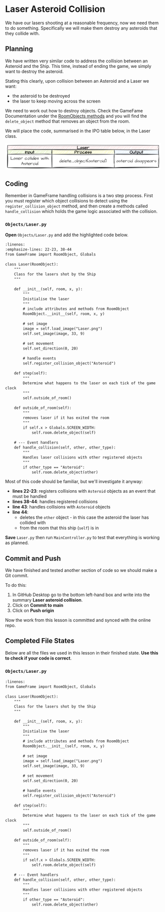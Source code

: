 # Laser Asteroid Collision

We have our lasers shooting at a reasonable frequency, now we need them to do something. Specifically we will make them destroy any asteroids that they collide with.

## Planning

We have written very similar code to address the collision between an Asteroid and the Ship. This time, instead of ending the game, we simply want to destroy the asteroid.

Stating this clearly, upon collision between an Asteroid and a Laser we want:

- the asteroid to be destroyed
- the laser to keep moving across the screen

We need to work out how to destroy objects. Check the GameFame Documentation under the [RoomObjects methods](documentation.md#roomobject-methods) and you will find the `delete_object` method that removes an object from the room.

We will place the code, summarised in the IPO table below, in the Laser class.

![Laser Asteroid collision IPO](assets/img/laser_asteroid_collision_IPO.png)

## Coding

Remember in GameFrame handling collisions is a two step process. First you must register which object collisions to detect using the `register_collision_object` method, and then create a methods called `handle_collision` which holds the game logic associated with the collision.

### `Objects/Laser.py`

**Open** `Objects/Laser.py` and add the highlighted code below.

```{code-block} python
:linenos:
:emphasize-lines: 22-23, 38-44
from GameFrame import RoomObject, Globals

class Laser(RoomObject):
    """
    Class for the lasers shot by the Ship
    """
    
    def __init__(self, room, x, y):
        """
        Inistialise the laser
        """
        # include attributes and methods from RoomObject
        RoomObject.__init__(self, room, x, y)
        
        # set image
        image = self.load_image("Laser.png")
        self.set_image(image, 33, 9)
        
        # set movement
        self.set_direction(0, 20)
        
        # handle events
        self.register_collision_object("Asteroid")
        
    def step(self):
        """
        Determine what happens to the laser on each tick of the game clock
        """
        self.outside_of_room()
        
    def outside_of_room(self):
        """
        removes laser if it has exited the room
        """
        if self.x > Globals.SCREEN_WIDTH:
            self.room.delete_object(self)
            
    # --- Event handlers
    def handle_collision(self, other, other_type):
        """
        Handles laser collisions with other registered objects
        """
        if other_type == "Asteroid":
            self.room.delete_object(other)
```

Most of this code should be familiar, but we'll investigate it anyway:

- **lines 22-23**: registers collisions with `Asteroid` objects as an event that must be handled
- **lines 38-44**: handles registered collisions
- **line 43**: handles collisions with `Asteroid` objects
- **line 44**:
  - deletes the `other` object - in this case the asteroid the laser has collided with
  - from the room that this ship (`self`) is in

**Save** `Laser.py` then run `MainController.py` to test that everything is working as planned.

## Commit and Push

We have finished and tested another section of code so we should make a Git commit.

To do this:

1. In GitHub Desktop go to the bottom left-hand box and write into the summary **Laser asteroid collision**.
2. Click on **Commit to main**
3. Click on **Push origin**

Now the work from this lesson is committed and synced with the online repo.

## Completed File States

Below are all the files we used in this lesson in their finished state. **Use this to check if your code is correct**.

### `Objects/Laser.py`

```{code-block} python
:linenos:
from GameFrame import RoomObject, Globals

class Laser(RoomObject):
    """
    Class for the lasers shot by the Ship
    """
    
    def __init__(self, room, x, y):
        """
        Inistialise the laser
        """
        # include attributes and methods from RoomObject
        RoomObject.__init__(self, room, x, y)
        
        # set image
        image = self.load_image("Laser.png")
        self.set_image(image, 33, 9)
        
        # set movement
        self.set_direction(0, 20)
        
        # handle events
        self.register_collision_object("Asteroid")
        
    def step(self):
        """
        Determine what happens to the laser on each tick of the game clock
        """
        self.outside_of_room()
        
    def outside_of_room(self):
        """
        removes laser if it has exited the room
        """
        if self.x > Globals.SCREEN_WIDTH:
            self.room.delete_object(self)
            
    # --- Event handlers
    def handle_collision(self, other, other_type):
        """
        Handles laser collisions with other registered objects
        """
        if other_type == "Asteroid":
            self.room.delete_object(other)
```